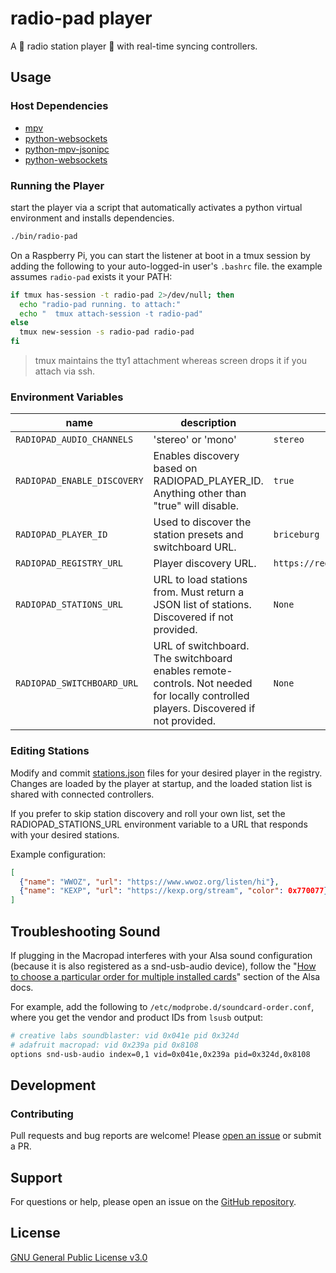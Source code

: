 # radio-pad player

A 🎵 radio station player 🎵 with real-time syncing controllers.

## Usage

### Host Dependencies

- [mpv](https://mpv.io/)
- [python-websockets](https://websockets.readthedocs.io/en/stable/)
- [python-mpv-jsonipc](https://github.com/iwalton3/python-mpv-jsonipc)
- [python-websockets](https://github.com/python-websockets/websockets)

### Running the Player

start the player via a script that automatically activates a python virtual environment and installs dependencies.

```sh
./bin/radio-pad
```

On a Raspberry Pi, you can start the listener at boot in a tmux session by adding the following to your auto-logged-in user's `.bashrc` file. the example assumes `radio-pad` exists it your PATH:

```sh
if tmux has-session -t radio-pad 2>/dev/null; then
  echo "radio-pad running. to attach:"
  echo "  tmux attach-session -t radio-pad"
else
  tmux new-session -s radio-pad radio-pad
fi
```

> tmux maintains the tty1 attachment whereas screen drops it if you attach via ssh.

### Environment Variables

name | description | default
--- | --- | ---
`RADIOPAD_AUDIO_CHANNELS` | 'stereo' or 'mono' | `stereo`
`RADIOPAD_ENABLE_DISCOVERY` | Enables discovery based on RADIOPAD_PLAYER_ID. Anything other than "true" will disable. | `true`
`RADIOPAD_PLAYER_ID` | Used to discover the station presets and switchboard URL. | `briceburg`
`RADIOPAD_REGISTRY_URL` | Player discovery URL. | `https://registry.radiopad.dev`
`RADIOPAD_STATIONS_URL` | URL to load stations from. Must return a JSON list of stations. Discovered if not provided. | `None`
`RADIOPAD_SWITCHBOARD_URL` | URL of switchboard. The switchboard enables remote-controls. Not needed for locally controlled players. Discovered if not provided. | `None`

### Editing Stations

Modify and commit [stations.json](https://github.com/briceburg/radio-pad-registry/blob/main/src/players/briceburg/stations.json) files for your desired player in the registry. Changes are loaded by the player at startup, and the loaded station list is shared with connected controllers.

If you prefer to skip station discovery and roll your own list, set the RADIOPAD_STATIONS_URL environment variable to a URL that responds with your desired stations.

Example configuration:

```json
[
  {"name": "WWOZ", "url": "https://www.wwoz.org/listen/hi"},
  {"name": "KEXP", "url": "https://kexp.org/stream", "color": 0x770077}
]
```

## Troubleshooting Sound

If plugging in the Macropad interferes with your Alsa sound configuration (because it is also registered as a snd-usb-audio device), follow the "[How to choose a particular order for multiple installed cards](https://alsa.opensrc.org/MultipleCards#The_newer_.22slots.3D.22_method)" section of the Alsa docs.

For example, add the following to `/etc/modprobe.d/soundcard-order.conf`, where you get the vendor and product IDs from `lsusb` output:

```sh
# creative labs soundblaster: vid 0x041e pid 0x324d 
# adafruit macropad: vid 0x239a pid 0x8108
options snd-usb-audio index=0,1 vid=0x041e,0x239a pid=0x324d,0x8108
```

## Development

### Contributing

Pull requests and bug reports are welcome! Please [open an issue](https://github.com/briceburg/radio-pad/issues) or submit a PR.

## Support

For questions or help, please open an issue on the [GitHub repository](https://github.com/briceburg/radio-pad/issues).

## License

[GNU General Public License v3.0](./LICENSE)

